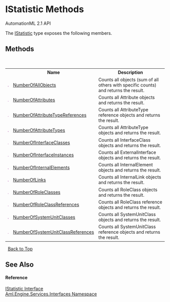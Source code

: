 # IStatistic Methods
AutomationML 2.1 API 

The <a href="T_Aml_Engine_Services_Interfaces_IStatistic">IStatistic</a> type exposes the following members.


## Methods
&nbsp;<table><tr><th></th><th>Name</th><th>Description</th></tr><tr><td>![Public method](media/pubmethod.gif "Public method")</td><td><a href="M_Aml_Engine_Services_Interfaces_IStatistic_NumberOfAllObjects">NumberOfAllObjects</a></td><td>
Counts all objects (sum of all others with specific counts) and returns the result.</td></tr><tr><td>![Public method](media/pubmethod.gif "Public method")</td><td><a href="M_Aml_Engine_Services_Interfaces_IStatistic_NumberOfAttributes">NumberOfAttributes</a></td><td>
Counts all Attribute objects and returns the result.</td></tr><tr><td>![Public method](media/pubmethod.gif "Public method")</td><td><a href="M_Aml_Engine_Services_Interfaces_IStatistic_NumberOfAttributeTypeReferences">NumberOfAttributeTypeReferences</a></td><td>
Counts all AttributeType reference objects and returns the result.</td></tr><tr><td>![Public method](media/pubmethod.gif "Public method")</td><td><a href="M_Aml_Engine_Services_Interfaces_IStatistic_NumberOfAttributeTypes">NumberOfAttributeTypes</a></td><td>
Counts all AttributeType objects and returns the result.</td></tr><tr><td>![Public method](media/pubmethod.gif "Public method")</td><td><a href="M_Aml_Engine_Services_Interfaces_IStatistic_NumberOfInterfaceClasses">NumberOfInterfaceClasses</a></td><td>
Counts all InterfaceClass objects and returns the result.</td></tr><tr><td>![Public method](media/pubmethod.gif "Public method")</td><td><a href="M_Aml_Engine_Services_Interfaces_IStatistic_NumberOfInterfaceInstances">NumberOfInterfaceInstances</a></td><td>
Counts all ExternalInterface objects and returns the result.</td></tr><tr><td>![Public method](media/pubmethod.gif "Public method")</td><td><a href="M_Aml_Engine_Services_Interfaces_IStatistic_NumberOfInternalElements">NumberOfInternalElements</a></td><td>
Counts all InternalElement objects and returns the result.</td></tr><tr><td>![Public method](media/pubmethod.gif "Public method")</td><td><a href="M_Aml_Engine_Services_Interfaces_IStatistic_NumberOfLinks">NumberOfLinks</a></td><td>
Counts all InternalLink objects and returns the result.</td></tr><tr><td>![Public method](media/pubmethod.gif "Public method")</td><td><a href="M_Aml_Engine_Services_Interfaces_IStatistic_NumberOfRoleClasses">NumberOfRoleClasses</a></td><td>
Counts all RoleClass objects and returns the result.</td></tr><tr><td>![Public method](media/pubmethod.gif "Public method")</td><td><a href="M_Aml_Engine_Services_Interfaces_IStatistic_NumberOfRoleClassReferences">NumberOfRoleClassReferences</a></td><td>
Counts all RoleClass reference objects and returns the result.</td></tr><tr><td>![Public method](media/pubmethod.gif "Public method")</td><td><a href="M_Aml_Engine_Services_Interfaces_IStatistic_NumberOfSystemUnitClasses">NumberOfSystemUnitClasses</a></td><td>
Counts all SystemUnitClass objects and returns the result.</td></tr><tr><td>![Public method](media/pubmethod.gif "Public method")</td><td><a href="M_Aml_Engine_Services_Interfaces_IStatistic_NumberOfSystemUnitClassReferences">NumberOfSystemUnitClassReferences</a></td><td>
Counts all SystemUnitClass reference objects and returns the result.</td></tr></table>&nbsp;
<a href="#istatistic-methods">Back to Top</a>

## See Also


#### Reference
<a href="T_Aml_Engine_Services_Interfaces_IStatistic">IStatistic Interface</a><br /><a href="N_Aml_Engine_Services_Interfaces">Aml.Engine.Services.Interfaces Namespace</a><br />